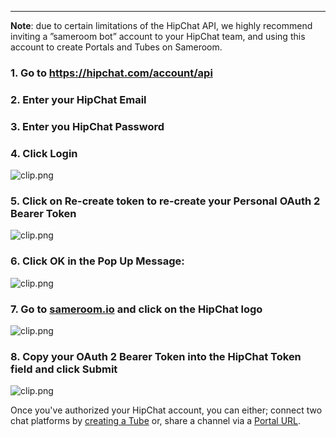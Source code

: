 ---

**Note**: due to certain limitations of the HipChat API, we highly recommend inviting a ”sameroom bot” account to your HipChat team, and using this account to create Portals and Tubes on Sameroom.

### 1. Go to <a href="https://hipchat.com/account/api" target="_blank">https://hipchat.com/account/api</a>

### 2. Enter your HipChat Email

### 3. Enter you HipChat Password

### 4. Click Login

![clip.png](https://in.kato.im/c67305a9e9f0dd785bb85969f96c38ffcda3030732a84e06ecc3622b1bb99fa6/clip.png)

### 5. Click on **Re-create token** to re-create your Personal OAuth 2 Bearer Token

![clip.png](https://in.kato.im/40a8ec34f258534d4399ffd3246acc88b425f4178fea80cf41bce984d328501/clip.png)

### 6. Click OK in the Pop Up Message:

![clip.png](https://in.kato.im/1c05f60980be86d44d5917beb5a9e8fd59e5ed297060d93ea1fb80365ac470b2/clip.png)

### 7. Go to <a href="https://sameroom.io" target="_blank">sameroom.io</a> and click on the HipChat logo

![clip.png](https://in.kato.im/67b84db61ac884c84e7921ded55c0ef5eb1e05987596d3c8cb23602ffb635abe/clip.png)

### 8. Copy your OAuth 2 Bearer Token into the HipChat Token field and click **Submit**

![clip.png](https://in.kato.im/9aff4d5411684f9fe1e243d76cb7808d323cfb96bb88696d32608b33bf68d57/clip.png)

Once you've authorized your HipChat account, you can either; connect two chat platforms by [creating a Tube](/getting-started/en/tube/hipchat) or, share a channel via a [Portal URL](/getting-started/en/portal/hipchat).
